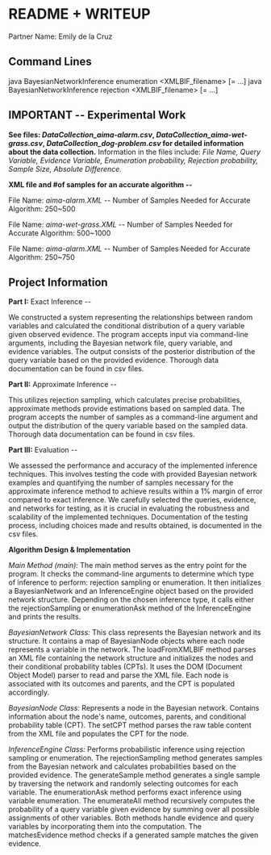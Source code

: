 # README + WRITEUP

Partner Name: Emily de la Cruz

## Command Lines 
java BayesianNetworkInference enumeration <XMLBIF_filename> <queryVariable> [<evidenceVariable>=<value> ...]
java BayesianNetworkInference rejection <numSamples> <XMLBIF_filename> <queryVariable> [<evidenceVariable>=<value> ...]

## IMPORTANT -- Experimental Work

**See files: *DataCollection_aima-alarm.csv*, *DataCollection_aima-wet-grass.csv*, *DataCollection_dog-problem.csv* for detailed information
about the data collection.** Information in the files include: *File Name, Query Variable, Evidence Variable, Enumeration probability, 
Rejection probability, Sample Size, Absolute Difference.* 

**XML file and #of samples for an accurate algorithm --**

File Name: *aima-alarm.XML* -- Number of Samples Needed for Accurate Algorithm: 250~500

File Name: *aima-wet-grass.XML* -- Number of Samples Needed for Accurate Algorithm: 500~1000

File Name: *aima-alarm.XML* -- Number of Samples Needed for Accurate Algorithm: 250~750

## Project Information

**Part I:** Exact Inference --

We constructed a system representing the relationships between random variables and calculated the conditional distribution 
of a query variable given observed evidence. The program accepts input via command-line arguments, including the Bayesian 
network file, query variable, and evidence variables. The output consists of the posterior distribution of the query variable 
based on the provided evidence. Thorough data documentation can be found in csv files. 

**Part II:** Approximate Inference --

This utilizes rejection sampling, which calculates precise probabilities, approximate methods provide estimations based on sampled data.
The program accepts the number of samples as a command-line argument and output the distribution of the query variable based on the sampled data. 
Thorough data documentation can be found in csv files. 

**Part III:** Evaluation --

We assessed the performance and accuracy of the implemented inference techniques. This involves testing 
the code with provided Bayesian network examples and quantifying the number of samples necessary for the approximate 
inference method to achieve results within a 1% margin of error compared to exact inference. We carefully selected the 
queries, evidence, and networks for testing, as it is crucial in evaluating the robustness and scalability of the implemented 
techniques. Documentation of the testing process, including choices made and results obtained, is documented in the csv files.

**Algorithm Design & Implementation**

*Main Method (main):*
The main method serves as the entry point for the program.
It checks the command-line arguments to determine which type of inference to perform: rejection sampling or enumeration.
It then initializes a BayesianNetwork and an InferenceEngine object based on the provided network structure.
Depending on the chosen inference type, it calls either the rejectionSampling or enumerationAsk method of the InferenceEngine and prints the results.

*BayesianNetwork Class:*
This class represents the Bayesian network and its structure.
It contains a map of BayesianNode objects where each node represents a variable in the network.
The loadFromXMLBIF method parses an XML file containing the network structure and initializes the nodes and their conditional probability tables (CPTs).
It uses the DOM (Document Object Model) parser to read and parse the XML file.
Each node is associated with its outcomes and parents, and the CPT is populated accordingly.

*BayesianNode Class:*
Represents a node in the Bayesian network.
Contains information about the node's name, outcomes, parents, and conditional probability table (CPT).
The setCPT method parses the raw table content from the XML file and populates the CPT for the node.

*InferenceEngine Class:*
Performs probabilistic inference using rejection sampling or enumeration.
The rejectionSampling method generates samples from the Bayesian network and calculates probabilities based on the provided evidence.
The generateSample method generates a single sample by traversing the network and randomly selecting outcomes for each variable.
The enumerationAsk method performs exact inference using variable enumeration.
The enumerateAll method recursively computes the probability of a query variable given evidence by summing over all possible assignments of other variables.
Both methods handle evidence and query variables by incorporating them into the computation.
The matchesEvidence method checks if a generated sample matches the given evidence.